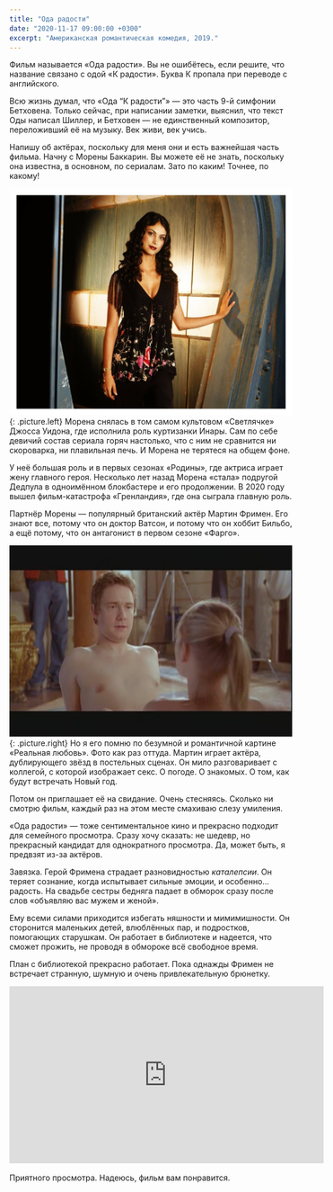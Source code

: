 ```yaml
---
title: "Ода радости"
date: "2020-11-17 09:00:00 +0300"
excerpt: "Американская романтическая комедия, 2019."
---
```


Фильм называется «Ода радости». Вы не ошибётесь, если решите, что название связано с одой «К радости». Буква К пропала при переводе с английского.

Всю жизнь думал, что «Ода “К радости”» — это часть 9-й симфонии Бетховена. Только сейчас, при написании заметки, выяснил, что текст Оды написал Шиллер, и Бетховен — не единственный композитор, переложивший её на музыку. Век живи, век учись.

Напишу об актёрах, поскольку для меня они и есть важнейшая часть фильма. Начну с Морены Баккарин. Вы можете её не знать, поскольку она известна, в основном, по сериалам. Зато по каким! Точнее, по какому!

![Морена Баккарин](/img/ode-to-joy/baccarin.jpg){: .picture.left}
Морена снялась в том самом культовом «Светлячке» Джосса Уидона, где исполнила роль куртизанки Инары. Сам по себе девичий состав сериала горяч настолько, что с ним не сравнится ни скороварка, ни плавильная печь. И Морена не терятеся на общем фоне.

У неё большая роль и в первых сезонах «Родины», где актриса играет жену главного героя. Несколько лет назад Морена «стала» подругой Дедпула в одноимённом блокбастере и его продолжении. В 2020 году вышел фильм-катастрофа «Гренландия», где она сыграла главную роль.

Партнёр Морены — популярный британский актёр Мартин Фримен. Его знают все, потому что он доктор Ватсон, и потому что он хоббит Бильбо, а ещё потому, что он антагонист в первом сезоне «Фарго».

![Мартин Фримен](/img/ode-to-joy/freeman.jpg){: .picture.right}
Но я его помню по безумной и романтичной картине «Реальная любовь». Фото как раз оттуда. Мартин играет актёра, дублирующего звёзд в постельных сценах. Он мило разговаривает с коллегой, с которой изображает секс. О погоде. О знакомых. О том, как будут встречать Новый год.

Потом он приглашает её на свидание. Очень стесняясь. Сколько ни смотрю фильм, каждый раз на этом месте смахиваю слезу умиления.

«Ода радости» — тоже сентиментальное кино и прекрасно подходит для семейного просмотра. Сразу хочу сказать: не шедевр, но прекрасный кандидат для однократного просмотра. Да, может быть, я предвзят из-за актёров.

Завязка. Герой Фримена страдает разновидностью *каталепсии*. Он теряет сознание, когда испытывает сильные эмоции, и особенно... радость. На свадьбе сестры бедняга падает в обморок сразу после слов «объявляю вас мужем и женой».

Ему всеми силами приходится избегать няшности и мимимишности. Он сторонится маленьких детей, влюблённых пар, и подростков, помогающих старушкам. Он работает в библиотеке и надеется, что сможет прожить, не проводя в обмороке всё свободное время.

План с библиотекой прекрасно работает. Пока однажды Фримен не встречает странную, шумную и очень привлекательную брюнетку.

<div class="video-wrapper">
    <iframe width="560" height="315" src="https://www.youtube.com/embed/C4v2lBWqVLo" frameborder="0" allow="accelerometer; autoplay; clipboard-write; encrypted-media; gyroscope; picture-in-picture" allowfullscreen></iframe>
</div>

Приятного просмотра. Надеюсь, фильм вам понравится.
